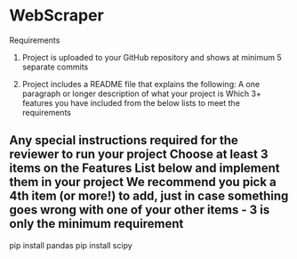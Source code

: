 # WebScraper

Requirements
1) Project is uploaded to your GitHub repository and shows at minimum 5 separate commits

2) Project includes a README file that explains the following:
    A one paragraph or longer description of what your project is
      Which 3+ features you have included from the below lists to meet the requirements
      
Any special instructions required for the reviewer to run your project
Choose at least 3 items on the Features List below and implement them in your project
We recommend you pick a 4th item (or more!) to add, just in case something goes wrong with one of your other items - 3 is only the minimum requirement
-----------------------------------------------------------------------------------------------------------------------------------
pip install pandas
pip install scipy

